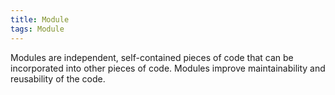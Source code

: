 ```yaml
---
title: Module
tags: Module
---
```


Modules are independent, self-contained pieces of code that can be incorporated into other pieces of code.
Modules improve maintainability and reusability of the code.
